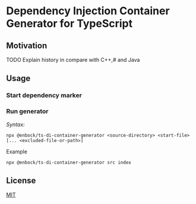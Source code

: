 # Dependency Injection Container Generator for TypeScript

## Motivation

TODO Explain history in compare with C++,# and Java

## Usage

### Start dependency marker

### Run generator

*Syntax:*

```
npx @enbock/ts-di-container-generator <source-directory> <start-file> [... <excluded-file-or-path>]
```

Example

```shell
npx @enbock/ts-di-container-generator src index
```

## License

[MIT](./LICENSE)